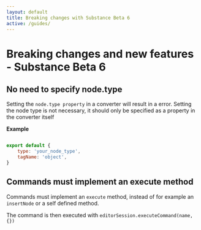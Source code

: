 ```yaml
---
layout: default
title: Breaking changes with Substance Beta 6
active: /guides/
---
```

# Breaking changes and new features - Substance Beta 6

## No need to specify node.type

Setting the `node.type property` in a converter will result in a error. Setting the node type is not necessary, it should only be specified as a property in the
converter itself

__Example__ 
~~~ javascript

export default {
    type: 'your_node_type',
    tagName: 'object',
}

~~~ 

## Commands must implement an execute method

Commands must implement an `execute` method, instead of for example an `insertNode` or a self defined method.
 
The command is then executed with `editorSession.executeCommand(name, {})` 